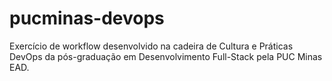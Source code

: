 # pucminas-devops
Exercício de workflow desenvolvido na cadeira de Cultura e Práticas DevOps da pós-graduação em Desenvolvimento Full-Stack pela PUC Minas EAD.
